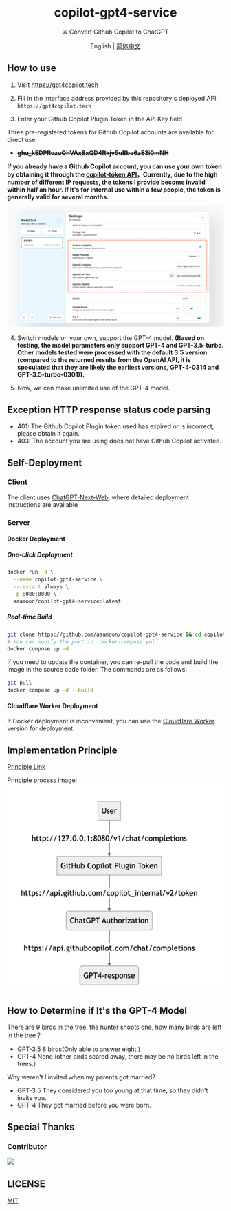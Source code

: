<h1 align="center">copilot-gpt4-service</h1>

<p align="center">
⚔️ Convert Github Copilot to ChatGPT
</p>

<p align="center">
English | <a href="README.md">简体中文</a>
</p>

## How to use
1. Visit https://gpt4copilot.tech

2. Fill in the interface address provided by this repository's deployed API: `https://gpt4copilot.tech`

3. Enter your Github Copilot Plugin Token in the API Key field

Three pre-registered tokens for Github Copilot accounts are available for direct use:
- ~~**ghu_kEDPRczuQhVAxBxQD4Rkjv5uBba6zE3i0mNH**~~

**If you already have a Github Copilot account, you can use your own token by obtaining it through the [copilot-token API](https://cocopilot.org/copilot/token)，Currently, due to the high number of different IP requests, the tokens I provide become invalid within half an hour. If it's for internal use within a few people, the token is generally valid for several months.**

![step](/assets/step1_EN.png)

4. Switch models on your own, support the GPT-4 model. **(Based on testing, the model parameters only support GPT-4 and GPT-3.5-turbo. Other models tested were processed with the default 3.5 version (compared to the returned results from the OpenAI API, it is speculated that they are likely the earliest versions, GPT-4-0314 and GPT-3.5-turbo-0301)).**

5. Now, we can make unlimited use of the GPT-4 model.

## Exception HTTP response status code parsing

- 401: The Github Copilot Plugin token used has expired or is incorrect, please obtain it again.
- 403: The account you are using does not have Github Copilot activated.

## Self-Deployment

### Client

The client uses [ChatGPT-Next-Web](https://github.com/Yidadaa/ChatGPT-Next-Web), where detailed deployment instructions are available

### Server

#### Docker Deployment

##### One-click Deployment

```bash
docker run -d \
  --name copilot-gpt4-service \
  --restart always \
  -p 8080:8080 \
  aaamoon/copilot-gpt4-service:latest
```

##### Real-time Build

```bash
git clone https://github.com/aaamoon/copilot-gpt4-service && cd copilot-gpt4-service
# You can modify the port in `docker-compose.yml`  
docker compose up -d
```

If you need to update the container, you can re-pull the code and build the image in the source code folder. The commands are as follows:

```bash
git pull
docker compose up -d --build
```

#### Cloudflare Worker Deployment

If Docker deployment is inconvenient, you can use the [Cloudflare Worker](https://github.com/wpv-chan/cf-copilot-service) version for deployment.

## Implementation Principle

<a href="principle.md">Principle Link</a>

Principle process image:
![Implementation Principle](/assets/principle.png)

## How to Determine if It's the GPT-4 Model

There are 9 birds in the tree, the hunter shoots one, how many birds are left in the tree？

- GPT-3.5 8 birds(Only able to answer eight.)
- GPT-4 None (other birds scared away, there may be no birds left in the trees.)

Why weren't I invited when my parents got married?

- GPT-3.5 They considered you too young at that time, so they didn't invite you.
- GPT-4 They got married before you were born.

## Special Thanks

### Contributor

<a href="https://github.com/aaamoon/copilot-gpt4-service/graphs/contributors">
  <img src="https://contrib.rocks/image?repo=aaamoon/copilot-gpt4-service" />
</a>


## LICENSE

[MIT](https://opensource.org/license/mit/)
